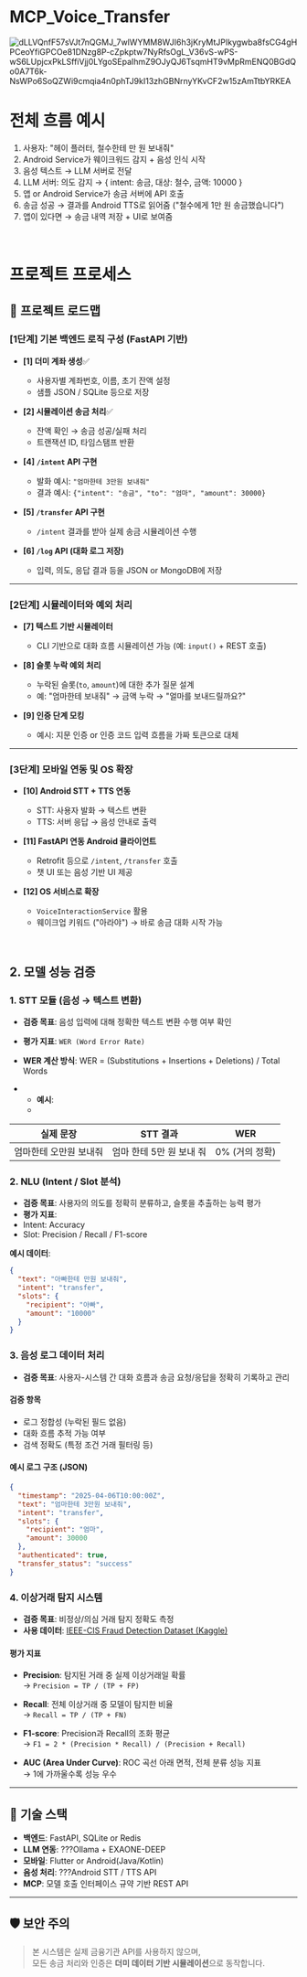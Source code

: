 # MCP_Voice_Transfer
![dLLVQnfF57sVJt7nQGMJ_7wlWYMM8WJI6h3jKryMtJPIkygwba8fsCG4gHPCeoYfiGPCOe81DNzg8P-cZpkptw7NyRfsOgL_V36vS-wPS-wS6LUpjcxPkLSffiVjj0LYgoSEpaIhmZ9OJyQJ6TsqmHT9vMpRmENQ0BGdQo0A7T6k-NsWPo6SoQZWi9cmqia4n0phTJ9kI13zhGBNrnyYKvCF2w15zAmTtbYRKEA](https://github.com/user-attachments/assets/50a5d7e4-082b-4570-92b2-db86f93f86d5)




# 전체 흐름 예시
1. 사용자: "헤이 플러터, 철수한테 만 원 보내줘"
2. Android Service가 웨이크워드 감지 + 음성 인식 시작
3. 음성 텍스트 → LLM 서버로 전달
4. LLM 서버: 의도 감지 → { intent: 송금, 대상: 철수, 금액: 10000 }
5. 앱 or Android Service가 송금 서버에 API 호출
6. 송금 성공 → 결과를 Android TTS로 읽어줌 ("철수에게 1만 원 송금했습니다")
7. 앱이 있다면 → 송금 내역 저장 + UI로 보여줌

<br>

# 프로젝트 프로세스

## 🧭 프로젝트 로드맵

### [1단계] 기본 백엔드 로직 구성 (FastAPI 기반)

- **[1] 더미 계좌 생성**✅
  - 사용자별 계좌번호, 이름, 초기 잔액 설정
  - 샘플 JSON / SQLite 등으로 저장

- **[2] 시뮬레이션 송금 처리**✅
  - 잔액 확인 → 송금 성공/실패 처리
  - 트랜잭션 ID, 타임스탬프 반환

- **[4] `/intent` API 구현**
  - 발화 예시: `"엄마한테 3만원 보내줘"`
  - 결과 예시: `{"intent": "송금", "to": "엄마", "amount": 30000}`

- **[5] `/transfer` API 구현**
  - `/intent` 결과를 받아 실제 송금 시뮬레이션 수행

- **[6] `/log` API (대화 로그 저장)**
  - 입력, 의도, 응답 결과 등을 JSON or MongoDB에 저장

---

### [2단계] 시뮬레이터와 예외 처리

- **[7] 텍스트 기반 시뮬레이터**
  - CLI 기반으로 대화 흐름 시뮬레이션 가능 (예: `input()` + REST 호출)

- **[8] 슬롯 누락 예외 처리**
  - 누락된 슬롯(`to`, `amount`)에 대한 추가 질문 설계
  - 예: "엄마한테 보내줘" → 금액 누락 → "얼마를 보내드릴까요?"

- **[9] 인증 단계 모킹**
  - 예시: 지문 인증 or 인증 코드 입력 흐름을 가짜 토큰으로 대체

---

### [3단계] 모바일 연동 및 OS 확장

- **[10] Android STT + TTS 연동**
  - STT: 사용자 발화 → 텍스트 변환
  - TTS: 서버 응답 → 음성 안내로 출력

- **[11] FastAPI 연동 Android 클라이언트**
  - Retrofit 등으로 `/intent`, `/transfer` 호출
  - 챗 UI 또는 음성 기반 UI 제공

- **[12] OS 서비스로 확장**
  - `VoiceInteractionService` 활용
  - 웨이크업 키워드 ("아라야") → 바로 송금 대화 시작 가능


<br>

## 2. 모델 성능 검증

###  1. STT 모듈 (음성 → 텍스트 변환)

- **검증 목표**: 음성 입력에 대해 정확한 텍스트 변환 수행 여부 확인
- **평가 지표**: `WER (Word Error Rate)`
- **WER 계산 방식**: WER = (Substitutions + Insertions + Deletions) / Total Words

- - **예시**:
  - 
| 실제 문장              | STT 결과                         | WER |
|------------------------|----------------------------------|-----|
| 엄마한테 오만원 보내줘 | 엄마 한테 5만 원 보내 줘         | 0% (거의 정확) |


### 2. NLU (Intent / Slot 분석)

- **검증 목표**: 사용자의 의도를 정확히 분류하고, 슬롯을 추출하는 능력 평가
- **평가 지표**:
- Intent: Accuracy
- Slot: Precision / Recall / F1-score

**예시 데이터**:

```json
{
  "text": "아빠한테 만원 보내줘",
  "intent": "transfer",
  "slots": {
    "recipient": "아빠",
    "amount": "10000"
  }
}
```

### 3. 음성 로그 데이터 처리

- **검증 목표**: 사용자-시스템 간 대화 흐름과 송금 요청/응답을 정확히 기록하고 관리

#### 검증 항목
- 로그 정합성 (누락된 필드 없음)
- 대화 흐름 추적 가능 여부
- 검색 정확도 (특정 조건 거래 필터링 등)

#### 예시 로그 구조 (JSON)
```json
{
  "timestamp": "2025-04-06T10:00:00Z",
  "text": "엄마한테 3만원 보내줘",
  "intent": "transfer",
  "slots": {
    "recipient": "엄마",
    "amount": 30000
  },
  "authenticated": true,
  "transfer_status": "success"
}
```

### 4. 이상거래 탐지 시스템

- **검증 목표**: 비정상/의심 거래 탐지 정확도 측정
- **사용 데이터**: [IEEE-CIS Fraud Detection Dataset (Kaggle)](https://www.kaggle.com/competitions/ieee-fraud-detection)

#### 평가 지표

- **Precision**: 탐지된 거래 중 실제 이상거래일 확률  
  → `Precision = TP / (TP + FP)`
  
- **Recall**: 전체 이상거래 중 모델이 탐지한 비율  
  → `Recall = TP / (TP + FN)`
  
- **F1-score**: Precision과 Recall의 조화 평균  
  → `F1 = 2 * (Precision * Recall) / (Precision + Recall)`
  
- **AUC (Area Under Curve)**: ROC 곡선 아래 면적, 전체 분류 성능 지표  
  → 1에 가까울수록 성능 우수



---

## 📌 기술 스택

- **백엔드**: FastAPI, SQLite or Redis
- **LLM 연동**: ???Ollama + EXAONE-DEEP
- **모바일**: Flutter or Android(Java/Kotlin)
- **음성 처리**: ???Android STT / TTS API
- **MCP**: 모델 호출 인터페이스 규약 기반 REST API

---

## 🛡️ 보안 주의

> 본 시스템은 실제 금융기관 API를 사용하지 않으며,  
> 모든 송금 처리와 인증은 **더미 데이터 기반 시뮬레이션**으로 동작합니다.
